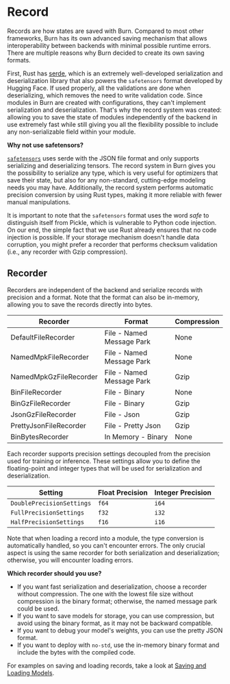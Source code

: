 # Record

Records are how states are saved with Burn. Compared to most other frameworks, Burn has its own
advanced saving mechanism that allows interoperability between backends with minimal possible
runtime errors. There are multiple reasons why Burn decided to create its own saving formats.

First, Rust has [serde](https://serde.rs/), which is an extremely well-developed serialization and
deserialization library that also powers the `safetensors` format developed by Hugging Face. If used
properly, all the validations are done when deserializing, which removes the need to write
validation code. Since modules in Burn are created with configurations, they can't implement
serialization and deserialization. That's why the record system was created: allowing you to save
the state of modules independently of the backend in use extremely fast while still giving you all
the flexibility possible to include any non-serializable field within your module.

**Why not use safetensors?**

[`safetensors`](https://github.com/huggingface/safetensors) uses serde with the JSON file format and
only supports serializing and deserializing tensors. The record system in Burn gives you the
possibility to serialize any type, which is very useful for optimizers that save their state, but
also for any non-standard, cutting-edge modeling needs you may have. Additionally, the record system
performs automatic precision conversion by using Rust types, making it more reliable with fewer
manual manipulations.

It is important to note that the `safetensors` format uses the word _safe_ to distinguish itself
from Pickle, which is vulnerable to Python code injection. On our end, the simple fact that we use
Rust already ensures that no code injection is possible. If your storage mechanism doesn't handle
data corruption, you might prefer a recorder that performs checksum validation (i.e., any recorder
with Gzip compression).

## Recorder

Recorders are independent of the backend and serialize records with precision and a format. Note
that the format can also be in-memory, allowing you to save the records directly into bytes.

| Recorder               | Format                    | Compression |
| ---------------------- | ------------------------- | ----------- |
| DefaultFileRecorder    | File - Named Message Park | None        |
| NamedMpkFileRecorder   | File - Named Message Park | None        |
| NamedMpkGzFileRecorder | File - Named Message Park | Gzip        |
| BinFileRecorder        | File - Binary             | None        |
| BinGzFileRecorder      | File - Binary             | Gzip        |
| JsonGzFileRecorder     | File - Json               | Gzip        |
| PrettyJsonFileRecorder | File - Pretty Json        | Gzip        |
| BinBytesRecorder       | In Memory - Binary        | None        |

Each recorder supports precision settings decoupled from the precision used for training or
inference. These settings allow you to define the floating-point and integer types that will be used
for serialization and deserialization.

| Setting                   | Float Precision | Integer Precision |
| ------------------------- | --------------- | ----------------- |
| `DoublePrecisionSettings` | `f64`           | `i64`             |
| `FullPrecisionSettings`   | `f32`           | `i32`             |
| `HalfPrecisionSettings`   | `f16`           | `i16`             |

Note that when loading a record into a module, the type conversion is automatically handled, so you
can't encounter errors. The only crucial aspect is using the same recorder for both serialization
and deserialization; otherwise, you will encounter loading errors.

**Which recorder should you use?**

- If you want fast serialization and deserialization, choose a recorder without compression. The one
  with the lowest file size without compression is the binary format; otherwise, the named message
  park could be used.
- If you want to save models for storage, you can use compression, but avoid using the binary
  format, as it may not be backward compatible.
- If you want to debug your model's weights, you can use the pretty JSON format.
- If you want to deploy with `no-std`, use the in-memory binary format and include the bytes with
  the compiled code.

For examples on saving and loading records, take a look at
[Saving and Loading Models](../saving-and-loading.md).
